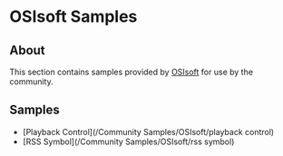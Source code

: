 # OSIsoft Samples
## About
This section contains samples provided by [OSIsoft](http://www.osisoft.com/) for use by the community.

## Samples
* [Playback Control](/Community Samples/OSIsoft/playback control)
* [RSS Symbol](/Community Samples/OSIsoft/rss symbol)